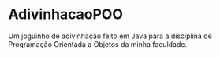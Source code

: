 # AdivinhacaoPOO
Um joguinho de adivinhação feito em Java para a disciplina de Programação Orientada a Objetos da minha faculdade.
